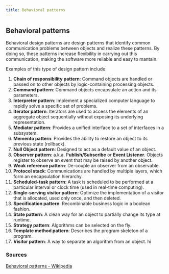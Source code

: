 ```yaml
---
title: Behavioral patterns
---
```


## Behavioral patterns

Behavioral design patterns are design patterns that identify common communication problems between objects and realize these patterns. By doing so, these patterns increase flexibility in carrying out this communication, making the software more reliable and easy to mantain.

Examples of this type of design pattern include:

1. **Chain of responsibility pattern**: Command objects are handled or passed on to other objects by logic-containing processing objects.
2. **Command pattern**: Command objects encapsulate an action and its parameters.
3. **Interpreter pattern**: Implement a specialized computer language to rapidly solve a specific set of problems.
4. **Iterator pattern**: Iterators are used to access the elements of an aggregate object sequentially without exposing its underlying representation.
5. **Mediator pattern**: Provides a unified interface to a set of interfaces in a subsystem.
6. **Memento pattern**: Provides the ability to restore an object to its previous state (rollback).
7. **Null Object pattern**: Designed to act as a default value of an object.
8. **Observer pattern**: a.k.a. P**ublish/Subscribe** or **Event Listener**. Objects register to observe an event that may be raised by another object.
9. **Weak reference pattern**: De-couple an observer from an observable.
10. **Protocol stack**: Communications are handled by multiple layers, which form an encapsulation hierarchy.
11. **Scheduled-task pattern**: A task is scheduled to be performed at a particular interval or clock time (used in real-time computing).
12. **Single-serving visitor pattern**: Optimize the implementation of a visitor that is allocated, used only once, and then deleted.
13. **Specification pattern**: Recombinable business logic in a boolean fashion.
14. **State pattern**: A clean way for an object to partially change its type at runtime.
15. **Strategy pattern**: Algorithms can be selected on the fly.
16. **Template method pattern**: Describes the program skeleton of a program.
17. **Visitor pattern**: A way to separate an algorithm from an object.
hi
### Sources
[Behavioral patterns - Wikipedia](https://en.wikipedia.org/wiki/Behavioral_pattern)
